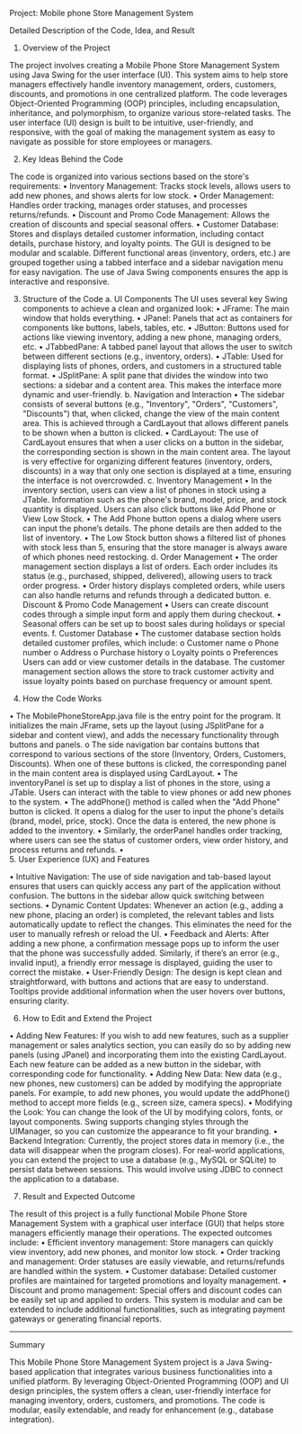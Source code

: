Project: 
Mobile phone Store Management System

Detailed Description of the Code, Idea, and Result

1.	Overview of the Project

The project involves creating a Mobile Phone Store Management System using Java Swing for the user interface (UI). This system aims to help store managers effectively handle inventory management, orders, customers, discounts, and promotions in one centralized platform. The code leverages Object-Oriented Programming (OOP) principles, including encapsulation, inheritance, and polymorphism, to organize various store-related tasks.
The user interface (UI) design is built to be intuitive, user-friendly, and responsive, with the goal of making the management system as easy to navigate as possible for store employees or managers.

2.	Key Ideas Behind the Code

The code is organized into various sections based on the store's requirements:
•	Inventory Management: Tracks stock levels, allows users to add new phones, and shows alerts for low stock.
•	Order Management: Handles order tracking, manages order statuses, and processes returns/refunds.
•	Discount and Promo Code Management: Allows the creation of discounts and special seasonal offers.
•	Customer Database: Stores and displays detailed customer information, including contact details, purchase history, and loyalty points.
The GUI is designed to be modular and scalable. Different functional areas (inventory, orders, etc.) are grouped together using a tabbed interface and a sidebar navigation menu for easy navigation. The use of Java Swing components ensures the app is interactive and responsive.

3.	Structure of the Code
a. UI Components
The UI uses several key Swing components to achieve a clean and organized look:
•	JFrame: The main window that holds everything.
•	JPanel: Panels that act as containers for components like buttons, labels, tables, etc.
•	JButton: Buttons used for actions like viewing inventory, adding a new phone, managing orders, etc.
•	JTabbedPane: A tabbed panel layout that allows the user to switch between different sections (e.g., inventory, orders).
•	JTable: Used for displaying lists of phones, orders, and customers in a structured table format.
•	JSplitPane: A split pane that divides the window into two sections: a sidebar and a content area. This makes the interface more dynamic and user-friendly.
b. Navigation and Interaction
•	The sidebar consists of several buttons (e.g., "Inventory", "Orders", "Customers", "Discounts") that, when clicked, change the view of the main content area. This is achieved through a CardLayout that allows different panels to be shown when a button is clicked.
•	CardLayout: The use of CardLayout ensures that when a user clicks on a button in the sidebar, the corresponding section is shown in the main content area. The layout is very effective for organizing different features (inventory, orders, discounts) in a way that only one section is displayed at a time, ensuring the interface is not overcrowded.
c. Inventory Management
•	In the inventory section, users can view a list of phones in stock using a JTable. Information such as the phone's brand, model, price, and stock quantity is displayed. Users can also click buttons like Add Phone or View Low Stock.
•	The Add Phone button opens a dialog where users can input the phone’s details. The phone details are then added to the list of inventory.
•	The Low Stock button shows a filtered list of phones with stock less than 5, ensuring that the store manager is always aware of which phones need restocking.
d. Order Management
•	The order management section displays a list of orders. Each order includes its status (e.g., purchased, shipped, delivered), allowing users to track order progress.
•	Order history displays completed orders, while users can also handle returns and refunds through a dedicated button.
e. Discount & Promo Code Management
•	Users can create discount codes through a simple input form and apply them during checkout.
•	Seasonal offers can be set up to boost sales during holidays or special events.
f. Customer Database
•	The customer database section holds detailed customer profiles, which include:
o	Customer name
o	Phone number
o	Address
o	Purchase history
o	Loyalty points
o	Preferences
Users can add or view customer details in the database. The customer management section allows the store to track customer activity and issue loyalty points based on purchase frequency or amount spent.

4.	How the Code Works

•	The MobilePhoneStoreApp.java file is the entry point for the program. It initializes the main JFrame, sets up the layout (using JSplitPane for a sidebar and content view), and adds the necessary functionality through buttons and panels.
o	The side navigation bar contains buttons that correspond to various sections of the store (Inventory, Orders, Customers, Discounts). When one of these buttons is clicked, the corresponding panel in the main content area is displayed using CardLayout.
•	The inventoryPanel is set up to display a list of phones in the store, using a JTable. Users can interact with the table to view phones or add new phones to the system.
•	The addPhone() method is called when the "Add Phone" button is clicked. It opens a dialog for the user to input the phone's details (brand, model, price, stock). Once the data is entered, the new phone is added to the inventory.
•	Similarly, the orderPanel handles order tracking, where users can see the status of customer orders, view order history, and process returns and refunds.
•	
5.	User Experience (UX) and Features

•	Intuitive Navigation: The use of side navigation and tab-based layout ensures that users can quickly access any part of the application without confusion. The buttons in the sidebar allow quick switching between sections.
•	Dynamic Content Updates: Whenever an action (e.g., adding a new phone, placing an order) is completed, the relevant tables and lists automatically update to reflect the changes. This eliminates the need for the user to manually refresh or reload the UI.
•	Feedback and Alerts: After adding a new phone, a confirmation message pops up to inform the user that the phone was successfully added. Similarly, if there’s an error (e.g., invalid input), a friendly error message is displayed, guiding the user to correct the mistake.
•	User-Friendly Design: The design is kept clean and straightforward, with buttons and actions that are easy to understand. Tooltips provide additional information when the user hovers over buttons, ensuring clarity.

6.	How to Edit and Extend the Project

•	Adding New Features: If you wish to add new features, such as a supplier management or sales analytics section, you can easily do so by adding new panels (using JPanel) and incorporating them into the existing CardLayout. Each new feature can be added as a new button in the sidebar, with corresponding code for functionality.
•	Adding New Data: New data (e.g., new phones, new customers) can be added by modifying the appropriate panels. For example, to add new phones, you would update the addPhone() method to accept more fields (e.g., screen size, camera specs).
•	Modifying the Look: You can change the look of the UI by modifying colors, fonts, or layout components. Swing supports changing styles through the UIManager, so you can customize the appearance to fit your branding.
•	Backend Integration: Currently, the project stores data in memory (i.e., the data will disappear when the program closes). For real-world applications, you can extend the project to use a database (e.g., MySQL or SQLite) to persist data between sessions. This would involve using JDBC to connect the application to a database.

7.	Result and Expected Outcome

The result of this project is a fully functional Mobile Phone Store Management System with a graphical user interface (GUI) that helps store managers efficiently manage their operations. The expected outcomes include:
•	Efficient inventory management: Store managers can quickly view inventory, add new phones, and monitor low stock.
•	Order tracking and management: Order statuses are easily viewable, and returns/refunds are handled within the system.
•	Customer database: Detailed customer profiles are maintained for targeted promotions and loyalty management.
•	Discount and promo management: Special offers and discount codes can be easily set up and applied to orders.
This system is modular and can be extended to include additional functionalities, such as integrating payment gateways or generating financial reports.
________________________________________

Summary

This Mobile Phone Store Management System project is a Java Swing-based application that integrates various business functionalities into a unified platform. By leveraging Object-Oriented Programming (OOP) and UI design principles, the system offers a clean, user-friendly interface for managing inventory, orders, customers, and promotions. The code is modular, easily extendable, and ready for enhancement (e.g., database integration).
